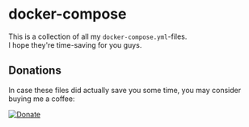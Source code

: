 # docker-compose

This is a collection of all my `docker-compose.yml`-files.  
I hope they're time-saving for you guys.

## Donations

In case these files did actually save you some time, you may consider buying me a coffee:

[![Donate](https://img.shields.io/badge/Donate-PayPal-yellow.svg)](https://www.paypal.com/cgi-bin/webscr?cmd=_s-xclick&hosted_button_id=T85UYT37P3YNJ&source=url)
